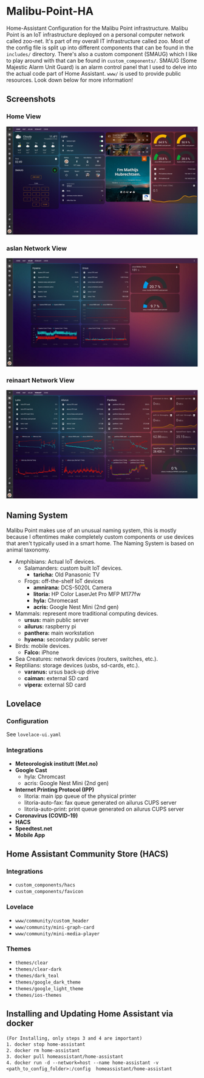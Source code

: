 # Malibu-Point-HA
Home-Assistant Configuration for the Malibu Point infrastructure.
Malibu Point is an IoT infrastructure deployed on a personal computer network called zoo-net.
It's part of my overall IT infrastructure called zoo.
Most of the config file is split up into different components that can be found in the `includes/` directory.
There's also a custom component (SMAUG) which I like to play around with that can be found in `custom_components/`.
SMAUG (Some Majestic Alarm Unit Guard) is an alarm control panel that I used to delve into the actual code part of Home Assistant.
`www/` is used to provide public resources.
Look down below for more information!

## Screenshots

### Home View
![Image of Malibu Point Home](docs/MP-Home-Compact.png)

### aslan Network View
![Image of Malibu Point aslan](docs/MP-aslan.png)

### reinaart Network View
![Image of Malibu Point reinaart](docs/MP-reinaart.png)


## Naming System
Malibu Point makes use of an unusual naming system, this is mostly because I oftentimes make completely custom components or use devices that aren't typically used in a smart home.
The Naming System is based on animal taxonomy.

* Amphibians: Actual IoT devices.
    * Salamanders: custom built IoT devices.
        * **taricha:** Old Panasonic TV
    * Frogs: off-the-shelf IoT devices
        * **amnirana:** DCS-5020L Camera
        * **litoria:** HP Color LaserJet Pro MFP M177fw
        * **hyla:** Chromecast
        * **acris:** Google Nest Mini (2nd gen)
* Mammals: represent more traditional computing devices.
    * **ursus:** main public server
    * **ailurus:** raspberry pi
    * **panthera:** main workstation
    * **hyaena:** secondary public server
* Birds: mobile devices.
    * **Falco:** iPhone
* Sea Creatures: network devices (routers, switches, etc.).
* Reptilians: storage devices (usbs, sd-cards, etc.).
   * **varanus:** ursus back-up drive
   * **caiman:** external SD card
   * **vipera:** external SD card


## Lovelace

### Configuration
See `lovelace-ui.yaml`

### Integrations
* **Meteorologisk institutt (Met.no)**
* **Google Cast**
    * hyla: Chromcast
    * acris: Google Nest Mini (2nd gen)
* **Internet Printing Protocol (IPP)**
    * litoria: main ipp queue of the physical printer
    * litoria-auto-fax: fax queue generated on ailurus CUPS server
    * litoria-auto-print: print queue generated on ailurus CUPS server
* **Coronavirus (COVID-19)**
* **HACS**
* **Speedtest.net**
* **Mobile App**

## Home Assistant Community Store (HACS)

### Integrations
* `custom_components/hacs`
* `custom_components/favicon`

### Lovelace
* `www/community/custom_header`
* `www/community/mini-graph-card`
* `www/community/mini-media-player`

### Themes
* `themes/clear`
* `themes/clear-dark`
* `themes/dark_teal`
* `themes/google_dark_theme`
* `themes/google_light_theme`
* `themes/ios-themes`

## Installing and Updating Home Assistant via docker
```
(For Installing, only steps 3 and 4 are important)
1. docker stop home-assistant
2. docker rm home-assistant
3. docker pull homeassistant/home-assistant
4. docker run -d --network=host --name home-assistant -v <path_to_config_folder>:/config  homeassistant/home-assistant
```
